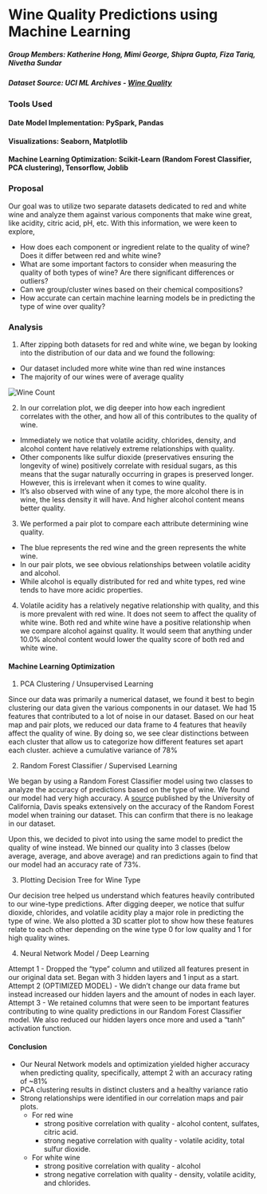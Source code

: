 # Wine Quality Predictions using Machine Learning

##### Group Members: Katherine Hong, Mimi George, Shipra Gupta, Fiza Tariq, Nivetha Sundar

##### Dataset Source: UCI ML Archives - [Wine Quality](https://archive.ics.uci.edu/dataset/186/wine+quality)

### Tools Used
#### Date Model Implementation: PySpark, Pandas
#### Visualizations: Seaborn, Matplotlib
#### Machine Learning Optimization: Scikit-Learn (Random Forest Classifier, PCA clustering), Tensorflow, Joblib

### Proposal

Our goal was to utilize two separate datasets dedicated to red and white wine and analyze them against various components that make wine great, like acidity, citric acid, pH, etc. With this information, we were keen to explore,

- How does each component or ingredient relate to the quality of wine? Does it differ between red and white wine?
- What are some important factors to consider when measuring the quality of both types of wine? Are there significant differences or outliers?
- Can we group/cluster wines based on their chemical compositions? 
- How accurate can certain machine learning models be in predicting the type of wine over quality?

### Analysis

1. After zipping both datasets for red and white wine, we began by looking into the distribution of our data and we found the following: 
- Our dataset included more white wine than red wine instances
- The majority of our wines were of average quality

![Wine Count]("www.github.com/ShipraGupta16/Wine-quality/tree/main/Images/wine_count.png")

2. In our correlation plot, we dig deeper into how each ingredient correlates with the other, and how all of this contributes to the quality of wine.

- Immediately we notice that volatile acidity, chlorides, density, and alcohol content have relatively extreme relationships with quality.
- Other components like sulfur dioxide (preservatives ensuring the longevity of wine) positively correlate with residual sugars, as this means that the sugar naturally occurring in grapes is preserved longer. However, this is irrelevant when it comes to wine quality.
- It’s also observed with wine of any type, the more alcohol there is in wine, the less density it will have. And higher alcohol content means better quality.

3. We performed a pair plot to compare each attribute determining wine quality.
- The blue represents the red wine and the green represents the white wine.
- In our pair plots, we see obvious relationships between volatile acidity and alcohol.
- While alcohol is equally distributed for red and white types, red wine tends to have more acidic properties.

4. Volatile acidity has a relatively negative relationship with quality, and this is more prevalent with red wine. It does not seem to affect the quality of white wine. Both red and white wine have a positive relationship when we compare alcohol against quality. It would seem that anything under 10.0% alcohol content would lower the quality score of both red and white wine.


#### Machine Learning Optimization

1. PCA Clustering / Unsupervised Learning

Since our data was primarily a numerical dataset, we found it best to begin clustering our data given the various components in our dataset. We had 15 features that contributed to a lot of noise in our dataset. Based on our heat map and pair plots, we reduced our data frame to 4 features that heavily affect the quality of wine. By doing so, we 
see clear distinctions between each cluster that allow us to categorize how different features set apart each cluster.
achieve a cumulative variance of 78%

2. Random Forest Classifier / Supervised Learning

We began by using a Random Forest Classifier model using two classes to analyze the accuracy of predictions based on the type of wine. We found our model had very high accuracy. A [source](file:///Users/nivethasundar/Downloads/SDPIT2022-400-408.pdf) published by the University of California, Davis speaks extensively on the accuracy of the Random Forest model when training our dataset. This can confirm that there is no leakage in our dataset.

Upon this, we decided to pivot into using the same model to predict the quality of wine instead. We binned our quality into 3 classes (below average, average, and above average) and ran predictions again to find that our model had an accuracy rate of 73%.

3. Plotting Decision Tree for Wine Type

Our decision tree helped us understand which features heavily contributed to our wine-type predictions. After digging deeper, we notice that sulfur dioxide, chlorides, and volatile acidity play a major role in predicting the type of wine.
We also plotted a 3D scatter plot to show how these features relate to each other depending on the wine type 0 for low quality and 1 for high quality wines.

4. Neural Network Model / Deep Learning

Attempt 1 - Dropped the “type” column and utilized all features present in our original data set.
Began with 3 hidden layers and 1 input as a start.
Attempt 2 (OPTIMIZED MODEL) - We didn’t change our data frame but instead increased our hidden layers and the amount of nodes in each layer.
Attempt 3 - We retained columns that were seen to be important features contributing to wine quality predictions in our Random Forest Classifier model. We also reduced our hidden layers once more and used a “tanh” activation function.

#### Conclusion

- Our Neural Network models and optimization yielded higher accuracy when predicting quality, specifically, attempt 2 with an accuracy rating of ~81%
- PCA clustering results in distinct clusters and a healthy variance ratio
- Strong relationships were identified in our correlation maps and pair plots.
    - For red wine
        - strong positive correlation with quality - alcohol content, sulfates, citric acid.
        - strong negative correlation with quality - volatile acidity, total sulfur dioxide.
    - For white wine
        - strong positive correlation with quality - alcohol
        - strong negative correlation with quality - density, volatile acidity, and chlorides.
